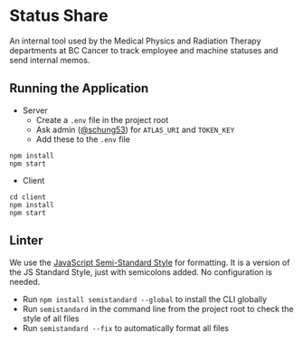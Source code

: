 # Status Share
An internal tool used by the Medical Physics and Radiation Therapy departments at BC Cancer to track employee and machine statuses and send internal memos.

## Running the Application
- Server
  - Create a `.env` file in the project root
  - Ask admin ([@schung53](https://www.github.com/schung53)) for `ATLAS_URI` and `TOKEN_KEY`
  - Add these to the `.env` file
```
npm install
npm start
```
- Client
```
cd client
npm install
npm start
```

## Linter
We use the [JavaScript Semi-Standard Style](https://www.npmjs.com/package/semistandard) for formatting. It is a version of the JS Standard Style, just with semicolons added. No configuration is needed.
- Run `npm install semistandard --global` to install the CLI globally
- Run `semistandard` in the command line from the project root to check the style of all files
- Run `semistandard --fix` to automatically format all files
